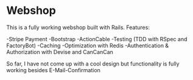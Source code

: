# Webshop

This is a fully working webshop built with Rails.
Features:

  -Stripe Payment
  -Bootstrap
  -ActionCable
  -Testing (TDD with RSpec and FactoryBot)
  -Caching
  -Optimization with Redis
  -Authentication & Authorization with Devise and CanCanCan

So far, I have not come up with a cool design but functionality is fully working besides E-Mail-Confirmation

